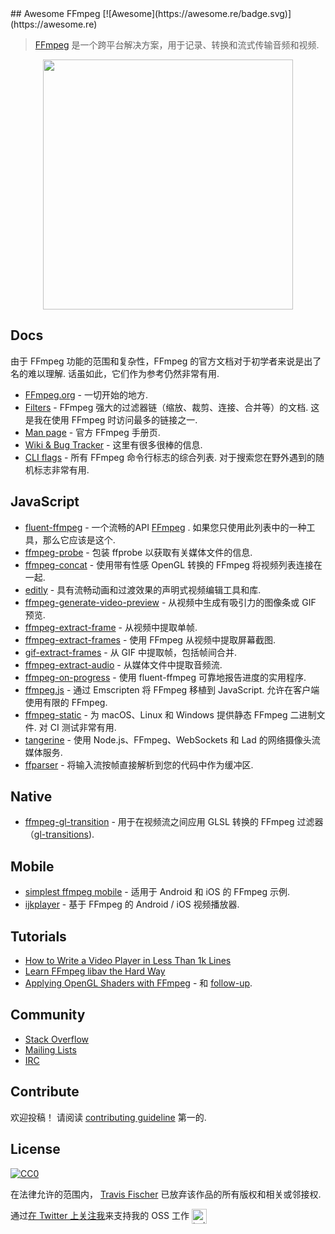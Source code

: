 <div class="github-widget" data-repo="transitive-bullshit/awesome-ffmpeg"></div>
## Awesome FFmpeg [![Awesome](https://awesome.re/badge.svg)](https://awesome.re)

> [FFmpeg](http://ffmpeg.org) 是一个跨平台解决方案，用于记录、转换和流式传输音频和视频.

<p align="center">
  <img width="400" src="https://cdn.rawgit.com/transitive-bullshit/awesome-ffmpeg/master/ffmpeg-logo.svg">
</p>





## Docs

由于 FFmpeg 功能的范围和复杂性，FFmpeg 的官方文档对于初学者来说是出了名的难以理解. 话虽如此，它们作为参考仍然非常有用.

- [FFmpeg.org](http://ffmpeg.org) - 一切开始的地方.
- [Filters](https://ffmpeg.org/ffmpeg-filters.html)  - FFmpeg 强大的过滤器链（缩放、裁剪、连接、合并等）的文档. 这是我在使用 FFmpeg 时访问最多的链接之一.
- [Man page](https://man.cx/ffmpeg) - 官方 FFmpeg 手册页.
- [Wiki & Bug Tracker](https://trac.ffmpeg.org) - 这里有很多很棒的信息.
- [CLI flags](https://github.com/transitive-bullshit/ffmpeg-cli-flags/blob/master/readme.md)  - 所有 FFmpeg 命令行标志的综合列表. 对于搜索您在野外遇到的随机标志非常有用.


## JavaScript

- [fluent-ffmpeg](https://github.com/fluent-ffmpeg/node-fluent-ffmpeg) - 一个流畅的API [FFmpeg](http://www.ffmpeg.org) . 如果您只使用此列表中的一种工具，那么它应该是这个.
- [ffmpeg-probe](https://github.com/transitive-bullshit/ffmpeg-probe) - 包装 ffprobe 以获取有关媒体文件的信息.
- [ffmpeg-concat](https://github.com/transitive-bullshit/ffmpeg-concat) - 使用带有性感 OpenGL 转换的 FFmpeg 将视频列表连接在一起.
- [editly](https://github.com/mifi/editly) - 具有流畅动画和过渡效果的声明式视频编辑工具和库.
- [ffmpeg-generate-video-preview](https://github.com/transitive-bullshit/ffmpeg-generate-video-preview) - 从视频中生成有吸引力的图像条或 GIF 预览.
- [ffmpeg-extract-frame](https://github.com/transitive-bullshit/ffmpeg-extract-frame) - 从视频中提取单帧.
- [ffmpeg-extract-frames](https://github.com/transitive-bullshit/ffmpeg-extract-frames) - 使用 FFmpeg 从视频中提取屏幕截图.
- [gif-extract-frames](https://github.com/transitive-bullshit/gif-extract-frames) - 从 GIF 中提取帧，包括帧间合并.
- [ffmpeg-extract-audio](https://github.com/transitive-bullshit/ffmpeg-extract-audio) - 从媒体文件中提取音频流.
- [ffmpeg-on-progress](https://github.com/transitive-bullshit/ffmpeg-on-progress) - 使用 fluent-ffmpeg 可靠地报告进度的实用程序.
- [ffmpeg.js](https://github.com/Kagami/ffmpeg.js)  - 通过 Emscripten 将 FFmpeg 移植到 JavaScript. 允许在客户端使用有限的 FFmpeg.
- [ffmpeg-static](https://github.com/eugeneware/ffmpeg-static)  - 为 macOS、Linux 和 Windows 提供静态 FFmpeg 二进制文件. 对 CI 测试非常有用.
- [tangerine](https://github.com/niftylettuce/tangerine) - 使用 Node.js、FFmpeg、WebSockets 和 Lad 的网络摄像头流媒体服务.
- [ffparser](https://github.com/NiKlimenko/FFParser) - 将输入流按帧直接解析到您的代码中作为缓冲区.


## Native

- [ffmpeg-gl-transition](https://github.com/transitive-bullshit/ffmpeg-gl-transition) - 用于在视频流之间应用 GLSL 转换的 FFmpeg 过滤器（[gl-transitions](https://gl-transitions.com/)).


## Mobile

- [simplest ffmpeg mobile](https://github.com/leixiaohua1020/simplest_ffmpeg_mobile) - 适用于 Android 和 iOS 的 FFmpeg 示例.
- [ijkplayer](https://github.com/Bilibili/ijkplayer) - 基于 FFmpeg 的 Android / iOS 视频播放器.


## Tutorials

- [How to Write a Video Player in Less Than 1k Lines](http://dranger.com/ffmpeg)
- [Learn FFmpeg libav the Hard Way](https://github.com/leandromoreira/ffmpeg-libav-tutorial)
- [Applying OpenGL Shaders with FFmpeg](https://nervous.io/ffmpeg/opengl/2017/01/31/ffmpeg-opengl) - 和 [follow-up](https://nervous.io/ffmpeg/opengl/2017/05/15/ffmpeg-pbo-yuv).


## Community

- [Stack Overflow](https://superuser.com/questions/tagged/ffmpeg)
- [Mailing Lists](https://www.ffmpeg.org/contact.html#MailingLists)
- [IRC](https://www.ffmpeg.org/contact.html#IRCChannels)


## Contribute

欢迎投稿！ 请阅读 [contributing guideline](https://github.com/transitive-bullshit/awesome-ffmpeg/blob/master/contributing.md) 第一的.


## License

[![CC0](http://mirrors.creativecommons.org/presskit/buttons/88x31/svg/cc-zero.svg)](http://creativecommons.org/publicdomain/zero/1.0)

在法律允许的范围内， [Travis Fischer](https://github.com/transitive-bullshit) 已放弃该作品的所有版权和相关或邻接权.

通过<a href="https://twitter.com/transitive_bs">在 Twitter 上关注我</a>来支持我的 OSS 工作 <img src="https://storage.googleapis.com/saasify-assets/twitter-logo.svg" alt="twitter" height="24px" align="center"></a>
